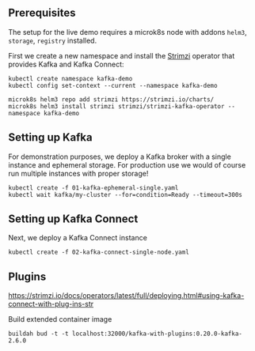 ## Prerequisites

The setup for the live demo requires a microk8s node with addons `helm3`, `storage`, `registry` installed.

First we create a new namespace and install the [Strimzi](https://strimzi.io/) operator that provides Kafka and Kafka Connect:

    kubectl create namespace kafka-demo
    kubectl config set-context --current --namespace kafka-demo
    
    microk8s helm3 repo add strimzi https://strimzi.io/charts/
    microk8s helm3 install strimzi strimzi/strimzi-kafka-operator --namespace kafka-demo

## Setting up Kafka

For demonstration purposes, we deploy a Kafka broker with a single instance
and ephemeral storage. For production use we would of course run multiple
instances with proper storage!

    kubectl create -f 01-kafka-ephemeral-single.yaml
    kubectl wait kafka/my-cluster --for=condition=Ready --timeout=300s
    
## Setting up Kafka Connect

Next, we deploy a Kafka Connect instance

    kubectl create -f 02-kafka-connect-single-node.yaml
    
## Plugins

https://strimzi.io/docs/operators/latest/full/deploying.html#using-kafka-connect-with-plug-ins-str

Build extended container image

    buildah bud -t -t localhost:32000/kafka-with-plugins:0.20.0-kafka-2.6.0

